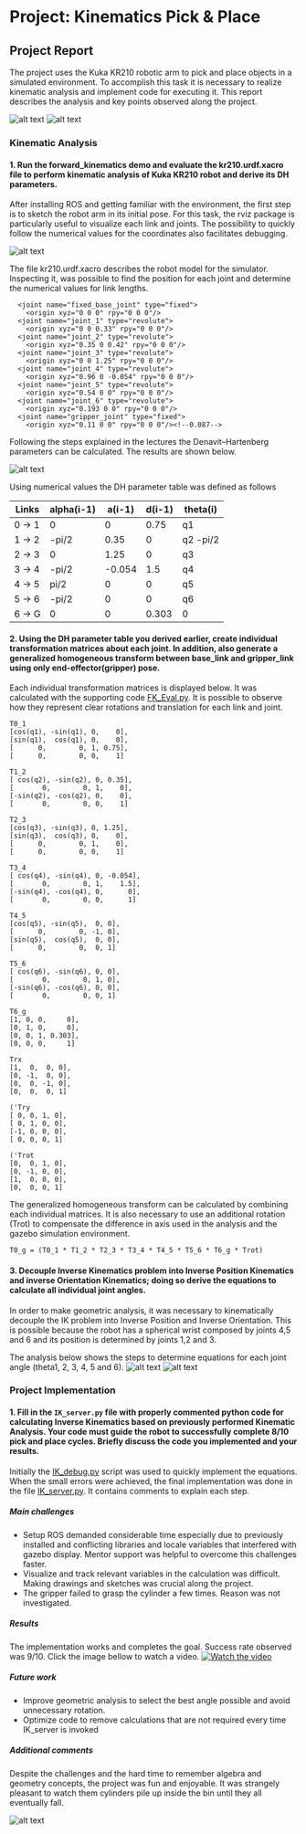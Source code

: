 # Project: Kinematics Pick & Place

[//]: # (Image References)
[img_dhparam]: ./misc_images/DHparam.png
[img_bin]: ./misc_images/bin.png
[img_rviz]: ./misc_images/rviz.png
[img_theta123]: ./misc_images/Theta123.png
[img_theta456]: ./misc_images/Theta456.png
[img_project]: ./misc_images/Project.png
[img_project2]: ./misc_images/Project2.png
[gif_pile]: ./misc_images/Pile.gif

## Project Report

The project uses the Kuka KR210 robotic arm to pick and place objects in a simulated environment. To accomplish this task it is necessary to realize kinematic analysis and implement code for executing it. This report describes the analysis and key points observed along the project.

![alt text][img_project]
![alt text][img_project2]

### Kinematic Analysis
#### 1. Run the forward_kinematics demo and evaluate the kr210.urdf.xacro file to perform kinematic analysis of Kuka KR210 robot and derive its DH parameters.

After installing ROS and getting familiar with the environment, the first step is to sketch the robot arm in its initial pose. For this task, the rviz package is particularly useful to visualize each link and joints. The possibility to quickly follow the numerical values for the coordinates also facilitates debugging.


![alt text][img_rviz]

The file kr210.urdf.xacro describes the robot model for the simulator. Inspecting it, was possible to find the position for each joint and determine the numerical values for link lengths.

```
  <joint name="fixed_base_joint" type="fixed">
    <origin xyz="0 0 0" rpy="0 0 0"/>
  <joint name="joint_1" type="revolute">
    <origin xyz="0 0 0.33" rpy="0 0 0"/>
  <joint name="joint_2" type="revolute">
    <origin xyz="0.35 0 0.42" rpy="0 0 0"/>
  <joint name="joint_3" type="revolute">
    <origin xyz="0 0 1.25" rpy="0 0 0"/>
  <joint name="joint_4" type="revolute">
    <origin xyz="0.96 0 -0.054" rpy="0 0 0"/>
  <joint name="joint_5" type="revolute">
    <origin xyz="0.54 0 0" rpy="0 0 0"/>
  <joint name="joint_6" type="revolute">
    <origin xyz="0.193 0 0" rpy="0 0 0"/>
  <joint name="gripper_joint" type="fixed">
    <origin xyz="0.11 0 0" rpy="0 0 0"/><!--0.087-->
```
Following the steps explained in the lectures the Denavit–Hartenberg parameters can be calculated. The results are shown below.

![alt text][img_dhparam]

Using numerical values the DH parameter table was defined as follows

Links   | alpha(i-1) | a(i-1) | d(i-1) | theta(i)
------- | ---------- | ------ | ------ | --------
0 -> 1  |  0         |  0     | 0.75   | q1
1 -> 2  | -pi/2      |  0.35  | 0      | q2 -pi/2
2 -> 3  |  0         |  1.25  | 0      | q3
3 -> 4  | -pi/2      | -0.054 | 1.5    | q4
4 -> 5  |  pi/2      |  0     | 0      | q5
5 -> 6  | -pi/2      |  0     | 0      | q6
6 -> G  |  0         |  0     | 0.303  | 0


#### 2. Using the DH parameter table you derived earlier, create individual transformation matrices about each joint. In addition, also generate a generalized homogeneous transform between base_link and gripper_link using only end-effector(gripper) pose.

Each individual transformation matrices is displayed below. It was calculated with the supporting code [FK_Eval.py](./FK_eval.py). It is possible to observe how they represent clear rotations and translation for each link and joint. 
```
T0_1
[cos(q1), -sin(q1), 0,    0],
[sin(q1),  cos(q1), 0,    0],
[      0,        0, 1, 0.75],
[      0,        0, 0,    1]

T1_2
[ cos(q2), -sin(q2), 0, 0.35],
[       0,        0, 1,    0],
[-sin(q2), -cos(q2), 0,    0],
[       0,        0, 0,    1]

T2_3
[cos(q3), -sin(q3), 0, 1.25],
[sin(q3),  cos(q3), 0,    0],
[      0,        0, 1,    0],
[      0,        0, 0,    1]

T3_4
[ cos(q4), -sin(q4), 0, -0.054],
[       0,        0, 1,    1.5],
[-sin(q4), -cos(q4), 0,      0],
[       0,        0, 0,      1]

T4_5
[cos(q5), -sin(q5),  0, 0],
[      0,        0, -1, 0],
[sin(q5),  cos(q5),  0, 0],
[      0,        0,  0, 1]

T5_6
[ cos(q6), -sin(q6), 0, 0],
[       0,        0, 1, 0],
[-sin(q6), -cos(q6), 0, 0],
[       0,        0, 0, 1]

T6_g
[1, 0, 0,     0],
[0, 1, 0,     0],
[0, 0, 1, 0.303],
[0, 0, 0,     1]

Trx
[1,  0,  0, 0],
[0, -1,  0, 0],
[0,  0, -1, 0],
[0,  0,  0, 1]

('Try
[ 0, 0, 1, 0],
[ 0, 1, 0, 0],
[-1, 0, 0, 0],
[ 0, 0, 0, 1]

('Trot
[0,  0, 1, 0],
[0, -1, 0, 0],
[1,  0, 0, 0],
[0,  0, 0, 1]

```

The generalized homogeneous transform can be calculated by combining each individual matrices. It is also necessary to use an additional rotation (Trot) to compensate the difference in axis used in the analysis and the gazebo simulation environment.

```
T0_g = (T0_1 * T1_2 * T2_3 * T3_4 * T4_5 * T5_6 * T6_g * Trot)
```


#### 3. Decouple Inverse Kinematics problem into Inverse Position Kinematics and inverse Orientation Kinematics; doing so derive the equations to calculate all individual joint angles.

In order to make geometric analysis, it was necessary to kinematically decouple the IK problem into Inverse Position and Inverse Orientation. This is possible because the robot has a spherical wrist composed by joints 4,5 and 6 and its position is determined by joints 1,2 and 3.

The analysis below shows the steps to determine equations for each joint angle (theta1, 2, 3, 4, 5 and 6).
![alt text][img_theta123]
![alt text][img_theta456]


### Project Implementation

#### 1. Fill in the `IK_server.py` file with properly commented python code for calculating Inverse Kinematics based on previously performed Kinematic Analysis. Your code must guide the robot to successfully complete 8/10 pick and place cycles. Briefly discuss the code you implemented and your results. 

Initially the [IK_debug.py](./IK_debug.py) script was used to quickly implement the equations. When the small errors were achieved, the final implementation was done in the file [IK_server.py](./kuka_arm/scripts/IK_server.py). It contains comments to explain each step.

##### Main challenges
* Setup ROS demanded considerable time especially due to previously installed and conflicting libraries and locale variables that interfered with gazebo display. Mentor support was helpful to overcome this challenges faster. 
* Visualize and track relevant variables in the calculation was difficult. Making drawings and sketches was crucial along the project.
* The gripper failed to grasp the cylinder a few times. Reason was not investigated.

##### Results 
The implementation works and completes the goal. Success rate observed was 9/10. 
Click the image bellow to watch a video.
[![Watch the video](./misc_images/youtube.png)](https://youtu.be/NrDVibByEmE)

##### Future work 
* Improve geometric analysis to select the best angle possible and avoid unnecessary rotation.
* Optimize code to remove calculations that are not required every time IK_server is invoked

##### Additional comments

Despite the challenges and the hard time to remember algebra and geometry concepts, the project was fun and enjoyable. It was strangely pleasant to watch them cylinders pile up inside the bin until they all eventually fall. 

![alt text][gif_pile]




